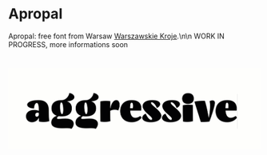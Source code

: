 # Apropal
Apropal: free font from Warsaw
[Warszawskie Kroje](http://http://kroje.org//).\n\n
WORK IN PROGRESS, more informations soon

![OpenType Features](images/OpenTypeFeatures.gif)
=======

